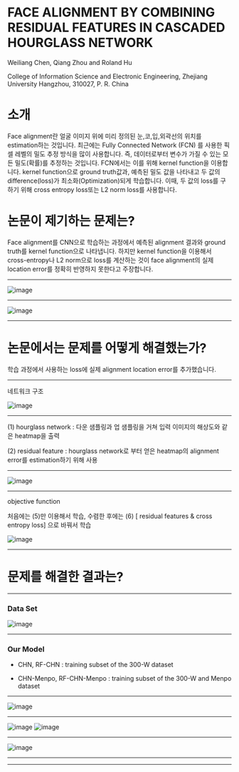 # FACE ALIGNMENT BY COMBINING RESIDUAL FEATURES IN CASCADED HOURGLASS NETWORK

Weiliang Chen, Qiang Zhou and Roland Hu

College of Information Science and Electronic Engineering, Zhejiang University
Hangzhou, 310027, P. R. China

# 소개

Face alignment란 얼굴 이미지 위에 미리 정의된 눈,코,입,외곽선의 위치를 estimation하는 것입니다. 최근에는 Fully Connected Network (FCN) 를 사용한 픽셀 레벨의 밀도 추정 방식을 많이 사용합니다. 즉, 데이터로부터 변수가 가질 수 있는 모든 밀도(확률)를 추정하는 것입니다. FCN에서는 이를 위해 kernel function을 이용합니다. kernel function으로 ground truth값과, 예측된 밀도 값을 나타내고 두 값의 difference(loss)가 최소화(Optimization)되게 학습합니다. 이때, 두 값의 loss를 구하기 위해 cross entropy loss또는 L2 norm loss를 사용합니다. 

# 논문이 제기하는 문제는? 
  
Face alignment를 CNN으로 학습하는 과정에서 예측된 alignment 결과와 ground truth를 kernel function으로 나타냅니다. 하지만 kernel function을 이용해서 cross-entropy나 L2 norm으로 loss를 계산하는 것이 face alignment의 실제 location error를 정확히 반영하지 못한다고 주장합니다.

---

![image](https://user-images.githubusercontent.com/23207379/51083635-ccb19480-1760-11e9-91af-737b98b45dac.png)

---

![image](https://user-images.githubusercontent.com/23207379/51083649-f965ac00-1760-11e9-8578-679a4c535c91.png)  

---

# 논문에서는 문제를 어떻게 해결했는가?

학습 과정에서 사용하는 loss에 실제 alignment location error를 추가했습니다.

---

네트워크 구조 

![image](https://user-images.githubusercontent.com/23207379/51083157-a982e700-1758-11e9-99bb-37a1d500e543.png)

---

(1) hourglass network : 다운 샘플링과 업 샘플링을 거쳐 입력 이미지의 해상도와 같은 heatmap을 출력 

(2) residual feature : hourglass network로 부터 얻은 heatmap의 alignment error를 estimation하기 위해 사용

---

![image](https://user-images.githubusercontent.com/23207379/51130190-c8c06800-186f-11e9-8163-f4de28af70bf.png)

---

objective function 

처음에는 (5)만 이용해서 학습, 수렴한 후에는 (6) [ residual features & cross entropy loss] 으로 바꿔서 학습

![image](https://user-images.githubusercontent.com/23207379/51130107-90b92500-186f-11e9-93d2-bd56c90ee9f5.png)

---

# 문제를 해결한 결과는?

---

### Data Set

![image](https://user-images.githubusercontent.com/23207379/51131859-2c4c9480-1874-11e9-850b-99b4bff05372.png)

---

### Our Model

* CHN, RF-CHN : training subset of the 300-W dataset

* CHN-Menpo, RF-CHN-Menpo : training subset of the 300-W and Menpo dataset

---

![image](https://user-images.githubusercontent.com/23207379/51131281-a0863880-1872-11e9-9355-553fdd25f7f4.png)

---

![image](https://user-images.githubusercontent.com/23207379/51131444-168a9f80-1873-11e9-903a-27d8cd229308.png)
![image](https://user-images.githubusercontent.com/23207379/51131463-2a360600-1873-11e9-9390-5382595149ae.png)

---

![image](https://user-images.githubusercontent.com/23207379/51131499-42a62080-1873-11e9-84ae-085513d8e589.png)

---





---

